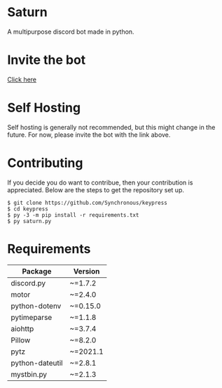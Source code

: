 # Saturn
A multipurpose discord bot made in python.

# Invite the bot
[Click here](https://discord.com/oauth2/authorize?client_id=799328036662935572&permissions=8&scope=bot)

# Self Hosting
Self hosting is generally not recommended, but this might change in the future. For now, please invite the bot with the link above.

# Contributing
If you decide you do want to contribue, then your contribution is appreciated.
Below are the steps to get the repository set up.
```
$ git clone https://github.com/Synchronous/keypress
$ cd keypress
$ py -3 -m pip install -r requirements.txt
$ py saturn.py
```

# Requirements
|Package   |Version   |
|---|---|
|discord.py     |~=1.7.2 |
|motor          |~=2.4.0 | 
|python-dotenv  |~=0.15.0| 
|pytimeparse    |~=1.1.8 | 
|aiohttp        |~=3.7.4 | 
|Pillow         |~=8.2.0 | 
|pytz           |~=2021.1|
|python-dateutil|~=2.8.1 |
|mystbin.py     |~=2.1.3 |
